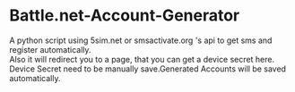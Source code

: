 # Battle.net-Account-Generator
A python script using 5sim.net or smsactivate.org 's api to get sms and register automatically.  
Also it will redirect you to a page, that you can get a device secret here.  
Device Secret need to be manually save.Generated Accounts will be saved automatically.  
